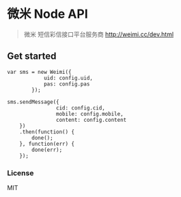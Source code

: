 # 微米 Node API


> 微米
短信彩信接口平台服务商
http://weimi.cc/dev.html


## Get started

```
var sms = new Weimi({
            uid: config.uid,
            pas: config.pas
        });

sms.sendMessage({
                cid: config.cid,
                mobile: config.mobile,
                content: config.content
    })
    .then(function() {
        done();
    }, function(err) {
        done(err);
    });
```


### License

MIT